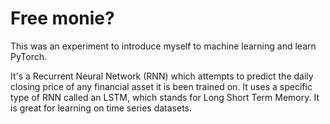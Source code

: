 # Free monie?

This was an experiment to introduce myself to machine learning and learn PyTorch.

It's a Recurrent Neural Network (RNN) which attempts to predict the daily closing price of any financial asset it is been trained on.
It uses a specific type of RNN called an LSTM, which stands for Long Short Term Memory. It is great for learning on time series datasets.

